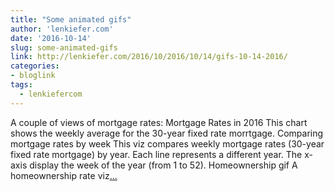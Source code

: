 ```yaml
---
title: "Some animated gifs"
author: 'lenkiefer.com'
date: '2016-10-14'
slug: some-animated-gifs
link: http://lenkiefer.com/2016/10/2016/10/14/gifs-10-14-2016/
categories:
- bloglink
tags:
  - lenkiefercom
---
```


A couple of views of mortgage rates: Mortgage Rates in 2016 This chart shows the weekly average for the 30-year fixed rate morrtgage. Comparing mortgage rates by week This viz compares weekly mortgage rates (30-year fixed rate mortgage) by year. Each line represents a different year. The x-axis display the week of the year (from 1 to 52). Homeownership gif A homeownership rate viz[... <i class="fas fa-external-link-alt"></i>](http://lenkiefer.com/2016/10/2016/10/14/gifs-10-14-2016/)

